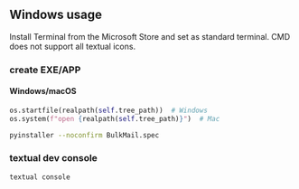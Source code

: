 ## Windows usage

Install Terminal from the Microsoft Store and set as standard terminal. CMD does not support all textual icons.

### create EXE/APP

#### Windows/macOS

```python
os.startfile(realpath(self.tree_path))  # Windows
os.system(f"open {realpath(self.tree_path)}")  # Mac
```

```bash
pyinstaller --noconfirm BulkMail.spec
```

### textual dev console
    
```bash
textual console
```


